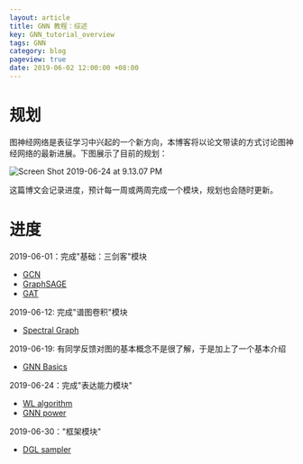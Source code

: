 ```yaml
---
layout: article
title: GNN 教程：综述
key: GNN_tutorial_overview
tags: GNN
category: blog
pageview: true
date: 2019-06-02 12:00:00 +08:00
---
```

# 规划

图神经网络是表征学习中兴起的一个新方向，本博客将以论文带读的方式讨论图神经网络的最新进展。下图展示了目前的规划：

![Screen Shot 2019-06-24 at 9.13.07 PM](http://ww4.sinaimg.cn/large/006tNc79ly1g4ck12nmw2j31f00u07by.jpg)

这篇博文会记录进度，预计每一周或两周完成一个模块，规划也会随时更新。

# 进度

2019-06-01：完成"基础：三剑客"模块

- [GCN](https://archwalker.github.io/blog/2019/06/01/GNN-Triplets-GCN.html)
- [GraphSAGE](https://archwalker.github.io/blog/2019/06/01/GNN-Triplets-GraphSAGE.html)
- [GAT](https://archwalker.github.io/blog/2019/06/01/GNN-Triplets-GAT.html)

2019-06-12: 完成"谱图卷积"模块

- [Spectral Graph](https://archwalker.github.io/blog/2019/06/16/GNN-Spectral-Graph.html)

2019-06-19: 有同学反馈对图的基本概念不是很了解，于是加上了一个基本介绍

- [GNN Basics](https://archwalker.github.io/blog/2019/05/31/GNN-basics.html)

2019-06-24：完成"表达能力模块"

- [WL algorithm](https://archwalker.github.io/blog/2019/06/22/GNN-Theory-WL.html)
- [GNN power](https://archwalker.github.io/blog/2019/06/22/GNN-Theory-Power.html)

2019-06-30："框架模块"

- [DGL sampler](https://archwalker.github.io/blog/2019/06/30/GNN-Framework-DGL-NodeFlow.html)

  